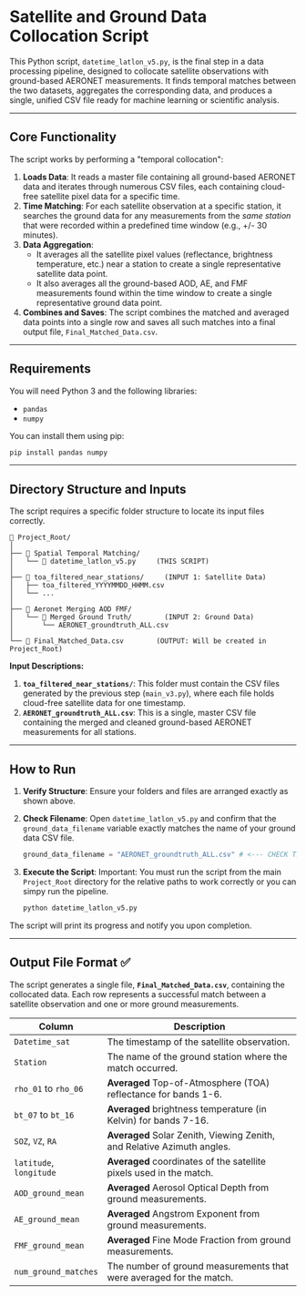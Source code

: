 # Satellite and Ground Data Collocation Script

This Python script, `datetime_latlon_v5.py`, is the final step in a data processing pipeline, designed to collocate satellite observations with ground-based AERONET measurements. It finds temporal matches between the two datasets, aggregates the corresponding data, and produces a single, unified CSV file ready for machine learning or scientific analysis.

---

## Core Functionality

The script works by performing a "temporal collocation":

1.  **Loads Data**: It reads a master file containing all ground-based AERONET data and iterates through numerous CSV files, each containing cloud-free satellite pixel data for a specific time.
2.  **Time Matching**: For each satellite observation at a specific station, it searches the ground data for any measurements from the *same station* that were recorded within a predefined time window (e.g., +/- 30 minutes).
3.  **Data Aggregation**:
    * It averages all the satellite pixel values (reflectance, brightness temperature, etc.) near a station to create a single representative satellite data point.
    * It also averages all the ground-based AOD, AE, and FMF measurements found within the time window to create a single representative ground data point.
4.  **Combines and Saves**: The script combines the matched and averaged data points into a single row and saves all such matches into a final output file, `Final_Matched_Data.csv`.

---

## Requirements

You will need Python 3 and the following libraries:

-   `pandas`
-   `numpy`

You can install them using pip:
```bash
pip install pandas numpy
```

---

## Directory Structure and Inputs

The script requires a specific folder structure to locate its input files correctly.

```
📁 Project_Root/
│
├── 📁 Spatial Temporal Matching/
│   └── 📜 datetime_latlon_v5.py     (THIS SCRIPT)
│
├── 📁 toa_filtered_near_stations/     (INPUT 1: Satellite Data)
│   ├── toa_filtered_YYYYMMDD_HHMM.csv
│   └── ...
│
├── 📁 Aeronet Merging AOD FMF/
│   └── 📁 Merged Ground Truth/        (INPUT 2: Ground Data)
│       └── AERONET_groundtruth_ALL.csv
│
└── 📜 Final_Matched_Data.csv        (OUTPUT: Will be created in Project_Root)
```

**Input Descriptions:**
1.  **`toa_filtered_near_stations/`**: This folder must contain the CSV files generated by the previous step (`main_v3.py`), where each file holds cloud-free satellite data for one timestamp.
2.  **`AERONET_groundtruth_ALL.csv`**: This is a single, master CSV file containing the merged and cleaned ground-based AERONET measurements for all stations.

---

## How to Run

1.  **Verify Structure**: Ensure your folders and files are arranged exactly as shown above.
2.  **Check Filename**: Open `datetime_latlon_v5.py` and confirm that the `ground_data_filename` variable exactly matches the name of your ground data CSV file.
    ```python
    ground_data_filename = "AERONET_groundtruth_ALL.csv" # <--- CHECK THIS LINE
    ```
3.  **Execute the Script**: Important: You must run the script from the main `Project_Root` directory for the relative paths to work correctly or you can simpy run the pipeline.


    ```bash
    python datetime_latlon_v5.py
    ```
The script will print its progress and notify you upon completion.

---

## Output File Format ✅

The script generates a single file, **`Final_Matched_Data.csv`**, containing the collocated data. Each row represents a successful match between a satellite observation and one or more ground measurements.

| Column                | Description                                                                 |
|-----------------------|-----------------------------------------------------------------------------|
| `Datetime_sat`        | The timestamp of the satellite observation.                                 |
| `Station`             | The name of the ground station where the match occurred.                    |
| `rho_01` to `rho_06`  | **Averaged** Top-of-Atmosphere (TOA) reflectance for bands 1-6.             |
| `bt_07` to `bt_16`    | **Averaged** brightness temperature (in Kelvin) for bands 7-16.             |
| `SOZ`, `VZ`, `RA`     | **Averaged** Solar Zenith, Viewing Zenith, and Relative Azimuth angles.     |
| `latitude`, `longitude` | **Averaged** coordinates of the satellite pixels used in the match.         |
| `AOD_ground_mean`     | **Averaged** Aerosol Optical Depth from ground measurements.                |
| `AE_ground_mean`      | **Averaged** Angstrom Exponent from ground measurements.                    |
| `FMF_ground_mean`     | **Averaged** Fine Mode Fraction from ground measurements.                   |
| `num_ground_matches`  | The number of ground measurements that were averaged for the match.         |
